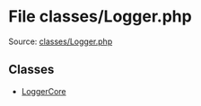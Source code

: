 File classes/Logger.php
=========

Source: [classes/Logger.php](https://github.com/PrestaShop/PrestaShop/blob/1.5.3.1/classes/Logger.php)


Classes
-------

* [LoggerCore](class.LoggerCore.md)

